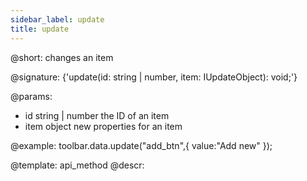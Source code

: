```yaml
---
sidebar_label: update
title: update
---          
```


@short: changes an item

@signature: {'update(id: string | number, item: IUpdateObject): void;'}

@params:
- id         	string | number    	the ID of an item
- item			object	    new properties for an item

@example:
toolbar.data.update("add_btn",{ value:"Add new" });

@template: api_method
@descr:

